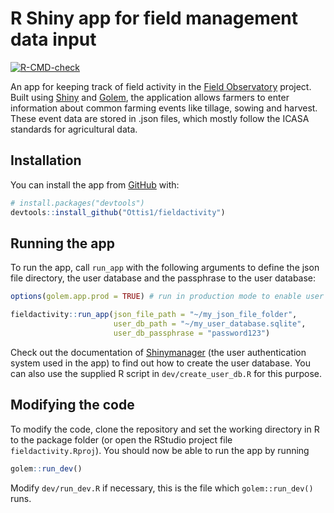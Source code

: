 
<!-- README.md is generated from README.Rmd. Please edit that file -->

# R Shiny app for field management data input

<!-- badges: start -->

[![R-CMD-check](https://github.com/Ottis1/fieldactivity/workflows/R-CMD-check/badge.svg)](https://github.com/Ottis1/fieldactivity/actions)
<!-- badges: end -->

An app for keeping track of field activity in the [Field
Observatory](https://www.fieldobservatory.org) project. Built using
[Shiny](http://shiny.rstudio.com/) and
[Golem](https://thinkr-open.github.io/golem/), the application allows
farmers to enter information about common farming events like tillage,
sowing and harvest. These event data are stored in .json files, which
mostly follow the ICASA standards for agricultural
data.

## Installation

<!-- You can install the released version of fieldactivity from [CRAN](https://CRAN.R-project.org) with:

``` r
install.packages("fieldactivity")
``` 
-->

You can install the app from [GitHub](https://github.com/) with:

``` r
# install.packages("devtools")
devtools::install_github("Ottis1/fieldactivity")
```

## Running the app

To run the app, call `run_app` with the following arguments to define
the json file directory, the user database and the passphrase to the
user
database:

``` r
options(golem.app.prod = TRUE) # run in production mode to enable user authentication

fieldactivity::run_app(json_file_path = "~/my_json_file_folder", 
                       user_db_path = "~/my_user_database.sqlite",
                       user_db_passphrase = "password123")
```

Check out the documentation of
[Shinymanager](https://datastorm-open.github.io/shinymanager/) (the user
authentication system used in the app) to find out how to create the
user database. You can also use the supplied R script in
`dev/create_user_db.R` for this purpose.

## Modifying the code

To modify the code, clone the repository and set the working directory
in R to the package folder (or open the RStudio project file
`fieldactivity.Rproj`). You should now be able to run the app by running

``` r
golem::run_dev()
```

Modify `dev/run_dev.R` if necessary, this is the file which
`golem::run_dev()` runs.
